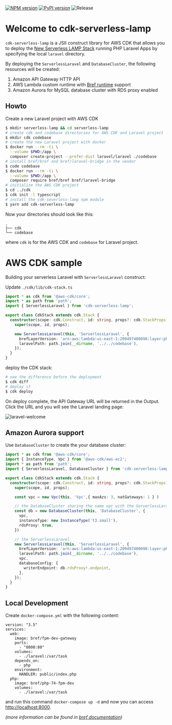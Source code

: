 
[![NPM version](https://badge.fury.io/js/cdk-serverless-lamp.svg)](https://badge.fury.io/js/cdk-serverless-lamp)
[![PyPI version](https://badge.fury.io/py/cdk-serverless-lamp.svg)](https://badge.fury.io/py/cdk-serverless-lamp)
![Release](https://github.com/pahud/cdk-serverless-lamp/workflows/Release/badge.svg)

# Welcome to cdk-serverless-lamp

`cdk-serverless-lamp` is a JSII construct library for AWS CDK that allows you to deploy the [New Serverless LAMP Stack](https://aws.amazon.com/tw/blogs/compute/introducing-the-new-serverless-lamp-stack/) running PHP Laravel Apps by specifying the local `laravel` directory.

By deploying the `ServerlessLaravel` and `DatabaseCluster`, the following resources will be created:

1. Amazon API Gateway HTTP API
2. AWS Lambda custom runtime with [Bref runtime](https://bref.sh/docs/runtimes/) support
3. Amazon Aurora for MySQL database cluster with RDS proxy enabled

## Howto

Create a new Laravel project with AWS CDK

```sh
$ mkdir serverless-lamp && cd serverless-lamp
# create cdk and codebase directories for AWS CDK and Laravel project
$ mkdir cdk codebase
# create the new Laravel project with docker
$ docker run --rm -ti \
  --volume $PWD:/app \
  composer create-project --prefer-dist laravel/laravel ./codebase
# install bref/bref and bref/laravel-bridge in the vendor
$ code codebase
$ docker run --rm -ti \
  --volume $PWD:/app \
  composer require bref/bref bref/laravel-bridge
# initialize the AWS CDK project
$ cd ../cdk
$ cdk init -l typescript
# install the cdk-severless-lamp npm module
$ yarn add cdk-serverless-lamp
```

Now your directories should look like this:

```
.
├── cdk
└── codebase
```
where `cdk` is for the AWS CDK and `codebase` for Laravel project.

# AWS CDK sample

Building your serverless Laravel with `ServerlessLaravel` construct:

Update `./cdk/lib/cdk-stack.ts`

```ts
import * as cdk from '@aws-cdk/core';
import * as path from 'path';
import { ServerlessLaravel } from 'cdk-serverless-lamp';

export class CdkStack extends cdk.Stack {
  constructor(scope: cdk.Construct, id: string, props?: cdk.StackProps) {
    super(scope, id, props);

    new ServerlessLaravel(this, 'ServerlessLaravel', {
      brefLayerVersion: 'arn:aws:lambda:us-east-1:209497400698:layer:php-74-fpm:12',
      laravelPath: path.join(__dirname, '../../codebase'),
    });
  }
}
```

deploy the CDK stack:

```sh
# see the difference before the deployment
$ cdk diff
# deploy it
$ cdk deploy
```


On deploy complete, the API Gateway URL will be returned in the Output. Click the URL and you will see the Laravel landing page:

![laravel-welcome](./images/laravel.png)


## Amazon Aurora support

Use `DatabaseCluster` to create the your database cluster:

```ts
import * as cdk from '@aws-cdk/core';
import { InstanceType, Vpc } from '@aws-cdk/aws-ec2';
import * as path from 'path';
import { ServerlessLaravel, DatabaseCluster } from 'cdk-serverless-lamp';

export class CdkStack extends cdk.Stack {
  constructor(scope: cdk.Construct, id: string, props?: cdk.StackProps) {
    super(scope, id, props);

    const vpc = new Vpc(this, 'Vpc',{ maxAzs: 3, natGateways: 1 } )

    // the DatabaseCluster sharing the same vpc with the ServerlessLaravel
    const db = new DatabaseCluster(this, 'DatabaseCluster', {
      vpc,
      instanceType: new InstanceType('t3.small'),
      rdsProxy: true,
    })

    // the ServerlessLaravel
    new ServerlessLaravel(this, 'ServerlessLaravel', {
      brefLayerVersion: 'arn:aws:lambda:us-east-1:209497400698:layer:php-74-fpm:12',
      laravelPath: path.join(__dirname, '../../codebase'),
      vpc, 
      databaseConfig: {
        writerEndpoint: db.rdsProxy!.endpoint,
      },
    });
  }
}
 ```


## Local Development

Create `docker-compose.yml` with the following content:

```docker-compose
version: "3.5"
services:
  web:
    image: bref/fpm-dev-gateway
    ports:
      - "8000:80"
    volumes:
      - ./laravel:/var/task
    depends_on:
      - php
    environment:
      HANDLER: public/index.php
  php:
    image: bref/php-74-fpm-dev
    volumes:
      - ./laravel:/var/task
```

and run this command `docker-compose up -d` and now you can access <http://localhost:8000>.

_(more information can be found in [bref documentation](https://bref.sh/docs/local-development.html))_
